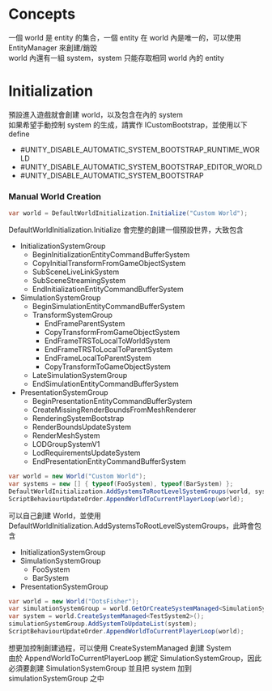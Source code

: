 # Concepts
一個 world 是 entity 的集合，一個 entity 在 world 內是唯一的，可以使用 EntityManager 來創建/銷毀  
world 內還有一組 system，system 只能存取相同 world 內的 entity  

# Initialization
預設進入遊戲就會創建 world，以及包含在內的 system    
如果希望手動控制 system 的生成，請實作 ICustomBootstrap，並使用以下 define
- #UNITY_DISABLE_AUTOMATIC_SYSTEM_BOOTSTRAP_RUNTIME_WORLD
- #UNITY_DISABLE_AUTOMATIC_SYSTEM_BOOTSTRAP_EDITOR_WORLD
- #UNITY_DISABLE_AUTOMATIC_SYSTEM_BOOTSTRAP

### Manual World Creation
```c#
var world = DefaultWorldInitialization.Initialize("Custom World");
```
DefaultWorldInitialization.Initialize 會完整的創建一個預設世界，大致包含  
- InitializationSystemGroup
  - BeginInitializationEntityCommandBufferSystem
  - CopyInitialTransformFromGameObjectSystem
  - SubSceneLiveLinkSystem
  - SubSceneStreamingSystem
  - EndInitializationEntityCommandBufferSystem
- SimulationSystemGroup
  - BeginSimulationEntityCommandBufferSystem
  - TransformSystemGroup
    - EndFrameParentSystem
    - CopyTransformFromGameObjectSystem
    - EndFrameTRSToLocalToWorldSystem
    - EndFrameTRSToLocalToParentSystem
    - EndFrameLocalToParentSystem
    - CopyTransformToGameObjectSystem
  - LateSimulationSystemGroup
  - EndSimulationEntityCommandBufferSystem
- PresentationSystemGroup
  - BeginPresentationEntityCommandBufferSystem
  - CreateMissingRenderBoundsFromMeshRenderer
  - RenderingSystemBootstrap
  - RenderBoundsUpdateSystem
  - RenderMeshSystem
  - LODGroupSystemV1
  - LodRequirementsUpdateSystem
  - EndPresentationEntityCommandBufferSystem

```C#
var world = new World("Custom World");
var systems = new [] { typeof(FooSystem), typeof(BarSystem) };
DefaultWorldInitialization.AddSystemsToRootLevelSystemGroups(world, systems);
ScriptBehaviourUpdateOrder.AppendWorldToCurrentPlayerLoop(world);
```
可以自己創建 World，並使用 DefaultWorldInitialization.AddSystemsToRootLevelSystemGroups，此時會包含
- InitializationSystemGroup
- SimulationSystemGroup
  - FooSystem
  - BarSystem
- PresentationSystemGroup

```C#
var world = new World("DotsFisher");
var simulationSystemGroup = world.GetOrCreateSystemManaged<SimulationSystemGroup>();
var system = world.CreateSystemManaged<TestSystem2>();
simulationSystemGroup.AddSystemToUpdateList(system);
ScriptBehaviourUpdateOrder.AppendWorldToCurrentPlayerLoop(world);
```
想更加控制創建過程，可以使用 CreateSystemManaged 創建 System  
由於 AppendWorldToCurrentPlayerLoop 綁定 SimulationSystemGroup，因此必須要創建 SimulationSystemGroup 並且把 system 加到 simulationSystemGroup 之中




